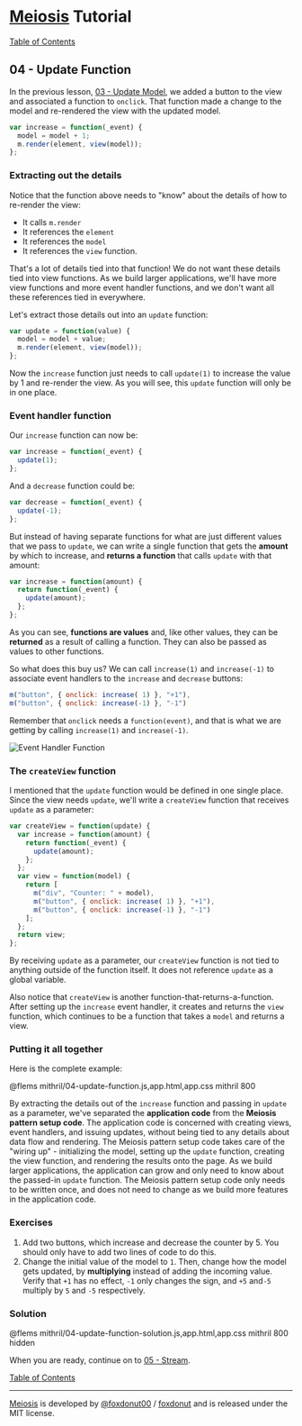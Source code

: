 # [Meiosis](https://meiosis.js.org) Tutorial

[Table of Contents](toc.html)

## 04 - Update Function

In the previous lesson, [03 - Update Model](03-update-model-mithril.html), we added a button
to the view and associated a function to `onclick`. That function made a change to the model
and re-rendered the view with the updated model.

```js
var increase = function(_event) {
  model = model + 1;
  m.render(element, view(model));
};
```

### Extracting out the details

Notice that the function above needs to "know" about the details of how to re-render the view:

- It calls `m.render`
- It references the `element`
- It references the `model`
- It references the `view` function.

That's a lot of details tied into that function! We do not want these details tied into view
functions. As we build larger applications, we'll have more view functions and more event
handler functions, and we don't want all these references tied in everywhere.

Let's extract those details out into an `update` function:

```js
var update = function(value) {
  model = model + value;
  m.render(element, view(model));
};
```

Now the `increase` function just needs to call `update(1)` to increase the value by 1 and re-render
the view. As you will see, this `update` function will only be in one place.

### Event handler function

Our `increase` function can now be:

```js
var increase = function(_event) {
  update(1);
};
```

And a `decrease` function could be:

```js
var decrease = function(_event) {
  update(-1);
};
```

But instead of having separate functions for what are just different values that we pass to
`update`, we can write a single function that gets the **amount** by which to increase, and
**returns a function** that calls `update` with that amount:

```js
var increase = function(amount) {
  return function(_event) {
    update(amount);
  };
};
```

As you can see, **functions are values** and, like other values, they can be **returned** as a
result of calling a function. They can also be passed as values to other functions.

So what does this buy us? We can call `increase(1)` and `increase(-1)` to associate event handlers
to the `increase` and `decrease` buttons:

```js
m("button", { onclick: increase( 1) }, "+1"),
m("button", { onclick: increase(-1) }, "-1")
```

Remember that `onclick` needs a `function(event)`, and that is what we are getting by calling
`increase(1)` and `increase(-1)`.

![Event Handler Function](04-update-function-01.svg)

### The `createView` function

I mentioned that the `update` function would be defined in one single place. Since the view
needs `update`, we'll write a `createView` function that receives `update` as a parameter:

```js
var createView = function(update) {
  var increase = function(amount) {
    return function(_event) {
      update(amount);
    };
  };
  var view = function(model) {
    return [
      m("div", "Counter: " + model),
      m("button", { onclick: increase( 1) }, "+1"),
      m("button", { onclick: increase(-1) }, "-1")
    ];
  };
  return view;
};
```

By receiving `update` as a parameter, our `createView` function is not tied to anything outside of
the function itself. It does not reference `update` as a global variable.

Also notice that `createView` is another function-that-returns-a-function. After setting up the
`increase` event handler, it creates and returns the `view` function, which continues to be a
function that takes a `model` and returns a view.

### Putting it all together

Here is the complete example:

@flems mithril/04-update-function.js,app.html,app.css mithril 800

By extracting the details out of the `increase` function and passing in `update` as a parameter,
we've separated the **application code** from the **Meiosis pattern setup code**. The
application code is concerned with creating views, event handlers, and issuing updates, without
being tied to any details about data flow and rendering. The Meiosis pattern setup code takes care
of the "wiring up" - initializing the model, setting up the `update` function, creating the view
function, and rendering the results onto the page. As we build larger applications, the application
can grow and only need to know about the passed-in `update` function. The Meiosis pattern setup
code only needs to be written once, and does not need to change as we build more features in the
application code.

### Exercises

1. Add two buttons, which increase and decrease the counter by 5. You should only have to add
two lines of code to do this.
1. Change the initial value of the model to `1`. Then, change how the model gets updated, by
**multiplying** instead of adding the incoming value. Verify that `+1` has no effect, `-1`
only changes the sign, and `+5` and`-5` multiply by `5` and `-5` respectively.

### Solution

@flems mithril/04-update-function-solution.js,app.html,app.css mithril 800 hidden

When you are ready, continue on to [05 - Stream](05-stream-mithril.html).

[Table of Contents](toc.html)

-----

[Meiosis](https://meiosis.js.org) is developed by [@foxdonut00](http://twitter.com/foxdonut00) / [foxdonut](https://github.com/foxdonut) and is released under the MIT license.
